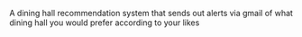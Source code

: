 A dining hall recommendation system that sends out alerts via gmail of what dining hall you would prefer according to your likes
